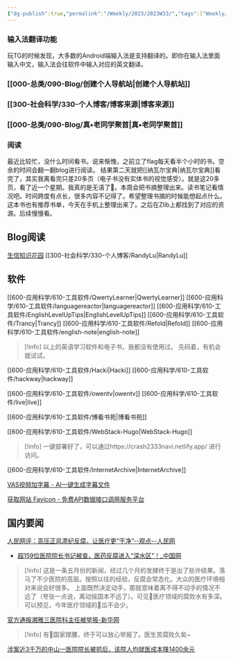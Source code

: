 ```yaml
---
{"dg-publish":true,"permalink":"/Weekly/2023/2023W33/","tags":["Weekly/2023/W28","字幕"],"noteIcon":""}
---
```



### 输入法翻译功能
玩TG的时候发现，大多数的Android端输入法是支持翻译的。即你在输入法里面输入中文，输入法会往软件中输入对应的英文翻译。

### [[000-总类/090-Blog/创建个人导航站\|创建个人导航站]]
### [[300-社会科学/330-个人博客/博客来源\|博客来源]]
### [[000-总类/090-Blog/真•老同学聚首\|真•老同学聚首]]



### 阅读
最近比较忙，没什么时间看书。说来惭愧，之前立了flag每天看半个小时的书。空余的时间会翻一翻blog进行阅读。
结果第二天就把[[纳瓦尔宝典\|纳瓦尔宝典]]看完了，其实我离看完只差20多页（电子书没有实体书的视觉感受）。就是这20多页，看了近一个星期。我真的是无语了🤮。本周会把书摘整理出来。读书笔记看情况吧。时间跨度有点长，很多内容不记得了。希望整理书摘的时候能想起点什么。这本书也有推荐书单，今天在手机上整理出来了。之后在Zlib上都找到了对应的资源。后续慢慢看。

## Blog阅读
[生信知识花园](https://doc.weiyan.cc/)
[[300-社会科学/330-个人博客/RandyLu\|RandyLu]]


## 软件
[[600-应用科学/610-工具软件/QwertyLearner\|QwertyLearner]]
[[600-应用科学/610-工具软件/languagereactor\|languagereactor]]
[[600-应用科学/610-工具软件/EnglishLevelUpTips\|EnglishLevelUpTips]]
[[600-应用科学/610-工具软件/Trancy\|Trancy]]
[[600-应用科学/610-工具软件/Refold\|Refold]]
[[600-应用科学/610-工具软件/english-note\|english-note]]
>[!info]
>以上的英语学习软件和电子书，我都没有使用过。
>先码着，有机会就试试。


[[600-应用科学/610-工具软件/Hacki\|Hacki]]
[[600-应用科学/610-工具软件/hackway\|hackway]]

[[600-应用科学/610-工具软件/owentv\|owentv]]
[[600-应用科学/610-工具软件/live\|live]]

[[600-应用科学/610-工具软件/博看书苑\|博看书苑]]



[[600-应用科学/610-工具软件/WebStack-Hugo\|WebStack-Hugo]]
>[!info]
>一键部署好了，可以通过https://crash2333navi.netlify.app/ 进行访问。

[[600-应用科学/610-工具软件/InternetArchive\|InternetArchive]]

[VAS视频加字幕 - AI一键生成字幕文件](https://zimu.site/)

[获取网站 Favicon - 免费API数据接口调用服务平台](https://api.iowen.cn/doc/favicon.html)

## 国内要闻
[人民网评：高压正风肃纪反腐，让医疗更“干净”--观点--人民网](http://opinion.people.com.cn/n1/2023/0512/c223228-32685107.html)
- [超159位医院院长书记被查，医药反腐进入“深水区”！_中国网](http://www.china.com.cn/txt/2023-08/09/content_100389093.shtml)
>[!info]
>这是一条五月份的新闻，经过几个月的发酵终于是出了些许结果。落马了不少医院的高层。按照以往的经验，反腐会常态化。大众的医疗环境相对来说会好很多。
>上面既然决定动手，那就意味着离不得不动手的情况不远了（夸张一点说，离动摇国本不远了）。可见💉医疗领域的腐败水有多深。
>可以预见，今年医疗领域的🍉瓜不会少。

[官方通报湘雅三医院科主任被举报-新华网](http://www.news.cn/politics/2023-08/10/c_1129796199.htm)
>[!info]
>有💪国家撑腰，终于可以放心举报了。医生苦腐败久矣~


[涉案近3千万的中山一医院院长被抓后，该院人均就医成本降1400余元](https://www.guancha.cn/politics/2023_08_09_704559.shtml)








